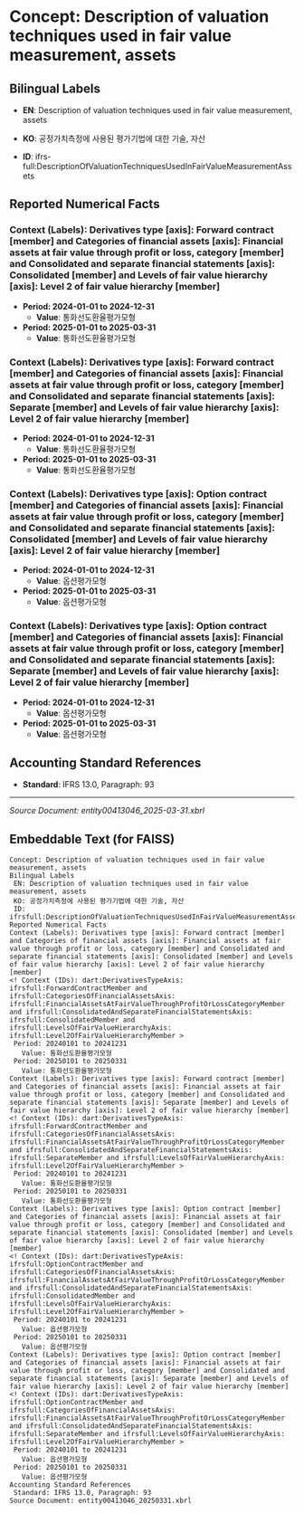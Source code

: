 # Concept: Description of valuation techniques used in fair value measurement, assets

## Bilingual Labels
- **EN**: Description of valuation techniques used in fair value measurement, assets
- **KO**: 공정가치측정에 사용된 평가기법에 대한 기술, 자산

- **ID**: ifrs-full:DescriptionOfValuationTechniquesUsedInFairValueMeasurementAssets

## Reported Numerical Facts

### **Context (Labels): Derivatives type [axis]: Forward contract [member] and Categories of financial assets [axis]: Financial assets at fair value through profit or loss, category [member] and Consolidated and separate financial statements [axis]: Consolidated [member] and Levels of fair value hierarchy [axis]: Level 2 of fair value hierarchy [member]**
<!-- Context (IDs): dart:DerivativesTypeAxis: ifrs-full:ForwardContractMember and ifrs-full:CategoriesOfFinancialAssetsAxis: ifrs-full:FinancialAssetsAtFairValueThroughProfitOrLossCategoryMember and ifrs-full:ConsolidatedAndSeparateFinancialStatementsAxis: ifrs-full:ConsolidatedMember and ifrs-full:LevelsOfFairValueHierarchyAxis: ifrs-full:Level2OfFairValueHierarchyMember -->
- **Period: 2024-01-01 to 2024-12-31**
  - **Value**: 통화선도환율평가모형
- **Period: 2025-01-01 to 2025-03-31**
  - **Value**: 통화선도환율평가모형

### **Context (Labels): Derivatives type [axis]: Forward contract [member] and Categories of financial assets [axis]: Financial assets at fair value through profit or loss, category [member] and Consolidated and separate financial statements [axis]: Separate [member] and Levels of fair value hierarchy [axis]: Level 2 of fair value hierarchy [member]**
<!-- Context (IDs): dart:DerivativesTypeAxis: ifrs-full:ForwardContractMember and ifrs-full:CategoriesOfFinancialAssetsAxis: ifrs-full:FinancialAssetsAtFairValueThroughProfitOrLossCategoryMember and ifrs-full:ConsolidatedAndSeparateFinancialStatementsAxis: ifrs-full:SeparateMember and ifrs-full:LevelsOfFairValueHierarchyAxis: ifrs-full:Level2OfFairValueHierarchyMember -->
- **Period: 2024-01-01 to 2024-12-31**
  - **Value**: 통화선도환율평가모형
- **Period: 2025-01-01 to 2025-03-31**
  - **Value**: 통화선도환율평가모형

### **Context (Labels): Derivatives type [axis]: Option contract [member] and Categories of financial assets [axis]: Financial assets at fair value through profit or loss, category [member] and Consolidated and separate financial statements [axis]: Consolidated [member] and Levels of fair value hierarchy [axis]: Level 2 of fair value hierarchy [member]**
<!-- Context (IDs): dart:DerivativesTypeAxis: ifrs-full:OptionContractMember and ifrs-full:CategoriesOfFinancialAssetsAxis: ifrs-full:FinancialAssetsAtFairValueThroughProfitOrLossCategoryMember and ifrs-full:ConsolidatedAndSeparateFinancialStatementsAxis: ifrs-full:ConsolidatedMember and ifrs-full:LevelsOfFairValueHierarchyAxis: ifrs-full:Level2OfFairValueHierarchyMember -->
- **Period: 2024-01-01 to 2024-12-31**
  - **Value**: 옵션평가모형
- **Period: 2025-01-01 to 2025-03-31**
  - **Value**: 옵션평가모형

### **Context (Labels): Derivatives type [axis]: Option contract [member] and Categories of financial assets [axis]: Financial assets at fair value through profit or loss, category [member] and Consolidated and separate financial statements [axis]: Separate [member] and Levels of fair value hierarchy [axis]: Level 2 of fair value hierarchy [member]**
<!-- Context (IDs): dart:DerivativesTypeAxis: ifrs-full:OptionContractMember and ifrs-full:CategoriesOfFinancialAssetsAxis: ifrs-full:FinancialAssetsAtFairValueThroughProfitOrLossCategoryMember and ifrs-full:ConsolidatedAndSeparateFinancialStatementsAxis: ifrs-full:SeparateMember and ifrs-full:LevelsOfFairValueHierarchyAxis: ifrs-full:Level2OfFairValueHierarchyMember -->
- **Period: 2024-01-01 to 2024-12-31**
  - **Value**: 옵션평가모형
- **Period: 2025-01-01 to 2025-03-31**
  - **Value**: 옵션평가모형

## Accounting Standard References
- **Standard**: IFRS 13.0, Paragraph: 93

---
*Source Document: entity00413046_2025-03-31.xbrl*
## Embeddable Text (for FAISS)
```text
Concept: Description of valuation techniques used in fair value measurement, assets
Bilingual Labels
 EN: Description of valuation techniques used in fair value measurement, assets
 KO: 공정가치측정에 사용된 평가기법에 대한 기술, 자산
 ID: ifrsfull:DescriptionOfValuationTechniquesUsedInFairValueMeasurementAssets
Reported Numerical Facts
Context (Labels): Derivatives type [axis]: Forward contract [member] and Categories of financial assets [axis]: Financial assets at fair value through profit or loss, category [member] and Consolidated and separate financial statements [axis]: Consolidated [member] and Levels of fair value hierarchy [axis]: Level 2 of fair value hierarchy [member]
<! Context (IDs): dart:DerivativesTypeAxis: ifrsfull:ForwardContractMember and ifrsfull:CategoriesOfFinancialAssetsAxis: ifrsfull:FinancialAssetsAtFairValueThroughProfitOrLossCategoryMember and ifrsfull:ConsolidatedAndSeparateFinancialStatementsAxis: ifrsfull:ConsolidatedMember and ifrsfull:LevelsOfFairValueHierarchyAxis: ifrsfull:Level2OfFairValueHierarchyMember >
 Period: 20240101 to 20241231
   Value: 통화선도환율평가모형
 Period: 20250101 to 20250331
   Value: 통화선도환율평가모형
Context (Labels): Derivatives type [axis]: Forward contract [member] and Categories of financial assets [axis]: Financial assets at fair value through profit or loss, category [member] and Consolidated and separate financial statements [axis]: Separate [member] and Levels of fair value hierarchy [axis]: Level 2 of fair value hierarchy [member]
<! Context (IDs): dart:DerivativesTypeAxis: ifrsfull:ForwardContractMember and ifrsfull:CategoriesOfFinancialAssetsAxis: ifrsfull:FinancialAssetsAtFairValueThroughProfitOrLossCategoryMember and ifrsfull:ConsolidatedAndSeparateFinancialStatementsAxis: ifrsfull:SeparateMember and ifrsfull:LevelsOfFairValueHierarchyAxis: ifrsfull:Level2OfFairValueHierarchyMember >
 Period: 20240101 to 20241231
   Value: 통화선도환율평가모형
 Period: 20250101 to 20250331
   Value: 통화선도환율평가모형
Context (Labels): Derivatives type [axis]: Option contract [member] and Categories of financial assets [axis]: Financial assets at fair value through profit or loss, category [member] and Consolidated and separate financial statements [axis]: Consolidated [member] and Levels of fair value hierarchy [axis]: Level 2 of fair value hierarchy [member]
<! Context (IDs): dart:DerivativesTypeAxis: ifrsfull:OptionContractMember and ifrsfull:CategoriesOfFinancialAssetsAxis: ifrsfull:FinancialAssetsAtFairValueThroughProfitOrLossCategoryMember and ifrsfull:ConsolidatedAndSeparateFinancialStatementsAxis: ifrsfull:ConsolidatedMember and ifrsfull:LevelsOfFairValueHierarchyAxis: ifrsfull:Level2OfFairValueHierarchyMember >
 Period: 20240101 to 20241231
   Value: 옵션평가모형
 Period: 20250101 to 20250331
   Value: 옵션평가모형
Context (Labels): Derivatives type [axis]: Option contract [member] and Categories of financial assets [axis]: Financial assets at fair value through profit or loss, category [member] and Consolidated and separate financial statements [axis]: Separate [member] and Levels of fair value hierarchy [axis]: Level 2 of fair value hierarchy [member]
<! Context (IDs): dart:DerivativesTypeAxis: ifrsfull:OptionContractMember and ifrsfull:CategoriesOfFinancialAssetsAxis: ifrsfull:FinancialAssetsAtFairValueThroughProfitOrLossCategoryMember and ifrsfull:ConsolidatedAndSeparateFinancialStatementsAxis: ifrsfull:SeparateMember and ifrsfull:LevelsOfFairValueHierarchyAxis: ifrsfull:Level2OfFairValueHierarchyMember >
 Period: 20240101 to 20241231
   Value: 옵션평가모형
 Period: 20250101 to 20250331
   Value: 옵션평가모형
Accounting Standard References
 Standard: IFRS 13.0, Paragraph: 93
Source Document: entity00413046_20250331.xbrl
```